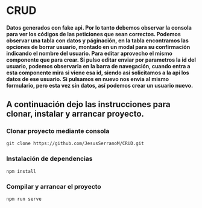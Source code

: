 # CRUD

#### Datos generados con fake api. Por lo tanto debemos observar la consola para ver los códigos de las peticiones que sean correctos. Podemos observar una tabla con datos y páginación, en la tabla encontramos las opciones de borrar usuario, montado en un modal para su confirmación indicando el nombre del usuario. Para editar aprovecho el mismo componente que para crear. Si pulso editar enviar por parametros la id del usuario, podemos observarla en la barra de navegación, cuando entra a esta componente mira si viene esa id, siendo así solicitamos a la api los datos de ese usuario. Si pulsamos en nuevo nos envia al mismo formulario, pero esta vez sin datos, así podemos crear un usuario nuevo.

## A continuación dejo las instrucciones para clonar, instalar y arrancar proyecto.

### Clonar proyecto mediante consola
```
git clone https://github.com/JesusSerranoM/CRUD.git
```

### Instalación de dependencias
```
npm install
```

### Compilar y arrancar el proyecto
```
npm run serve
```
